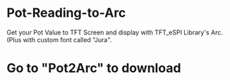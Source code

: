 # Pot-Reading-to-Arc

Get your Pot Value to TFT Screen and display with TFT_eSPI Library's Arc. (Plus with custom font called "Jura".

# Go to "Pot2Arc" to download

